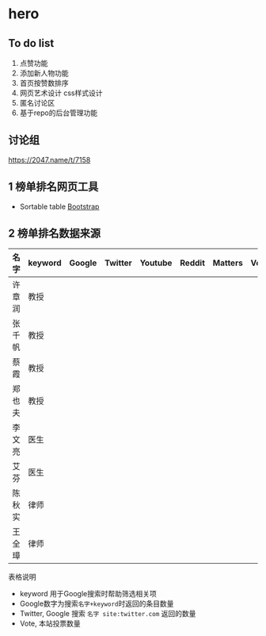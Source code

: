 # hero

## To do list
1. 点赞功能
2. 添加新人物功能
3. 首页按赞数排序
4. 网页艺术设计 css样式设计 
5. 匿名讨论区
6. 基于repo的后台管理功能

## 讨论组
https://2047.name/t/7158

## 1 榜单排名网页工具
- Sortable table [Bootstrap](https://mdbootstrap.com/docs/jquery/tables/sort/)

## 2 榜单排名数据来源

| 名字  | keyword |Google  | Twitter  | Youtube  | Reddit  | Matters  | Vote  |
|---|---|---|---|---|---|---|---|
| 许章润 | 教授  |   |   |   |   |   |  |
| 张千帆  | 教授  |   |   |   |   |   |  |
| 蔡霞  | 教授  |   |   |   |   |   | |
| 郑也夫  | 教授  |   |   |   |   |   |  |
| 李文亮  | 医生  |   |   |   |   |   | |
| 艾芬  | 医生  |   |   |   |   |   |  |
| 陈秋实  | 律师  |   |   |   |   |   | |
| 王全璋  | 律师  |   |   |   |   |   | |

表格说明
- keyword 用于Google搜索时帮助筛选相关项
- Google数字为搜索`名字+keyword`时返回的条目数量
- Twitter, Google 搜索 `名字 site:twitter.com` 返回的数量
- Vote, 本站投票数量
